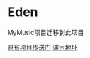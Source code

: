 # Eden
<p>MyMusic项目迁移到此项目</p>
<a href='https://github.com/OnlyYC/MyMusic'>原有项目传送门</a>
<a href='http://42.96.144.152:8080/Music/'>演示地址</a>

